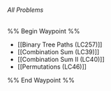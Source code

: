 ###### *All Problems*
%% Begin Waypoint %%
- [[Binary Tree Paths (LC257)]]
- [[Combination Sum (LC39)]]
- [[Combination Sum II (LC40)]]
- [[Permutations (LC46)]]

%% End Waypoint %%